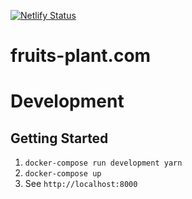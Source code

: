 [![Netlify Status](https://api.netlify.com/api/v1/badges/e4242d29-0f1b-4913-bf75-c4ae515f3f44/deploy-status)](https://app.netlify.com/sites/fruits-plant-com-production/deploys)

# fruits-plant.com

# Development

## Getting Started

1. `docker-compose run development yarn`
1. `docker-compose up`
1. See `http://localhost:8000`
